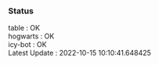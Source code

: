 ### Status


table : OK  
hogwarts : OK  
icy-bot : OK  
Latest Update : 2022-10-15 10:10:41.648425
